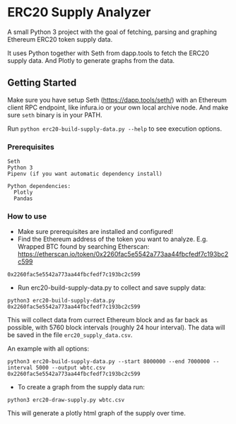 # ERC20 Supply Analyzer
A small Python 3 project with the goal of fetching, parsing and graphing Ethereum ERC20 token supply data.

It uses Python together with Seth from dapp.tools to fetch the ERC20 supply data. And Plotly to generate graphs from the data.

## Getting Started
Make sure you have setup Seth (https://dapp.tools/seth/) with an Ethereum client RPC endpoint, like infura.io or your own local archive node. And make sure `seth` binary is in your PATH.

Run `python erc20-build-supply-data.py --help` to see execution options.

### Prerequisites
```
Seth 
Python 3
Pipenv (if you want automatic dependency install)

Python dependencies:
  Plotly
  Pandas
```

### How to use
* Make sure prerequisites are installed and configured!
* Find the Ethereum address of the token you want to analyze. E.g. Wrapped BTC found by searching Etherscan: https://etherscan.io/token/0x2260fac5e5542a773aa44fbcfedf7c193bc2c599

```
0x2260fac5e5542a773aa44fbcfedf7c193bc2c599
```

* Run erc20-build-supply-data.py to collect and save supply data:

```
python3 erc20-build-supply-data.py 0x2260fac5e5542a773aa44fbcfedf7c193bc2c599
```

This will collect data from currect Ethereum block and as far back as possible, with 5760 block intervals (roughly 24 hour interval). The data will be saved in the file `erc20_supply_data.csv`.

An example with all options:

```
python3 erc20-build-supply-data.py --start 8000000 --end 7000000 --interval 5000 --output wbtc.csv 0x2260fac5e5542a773aa44fbcfedf7c193bc2c599
```

* To create a graph from the supply data run:

```
python3 erc20-draw-supply.py wbtc.csv
```

This will generate a plotly html graph of the supply over time.